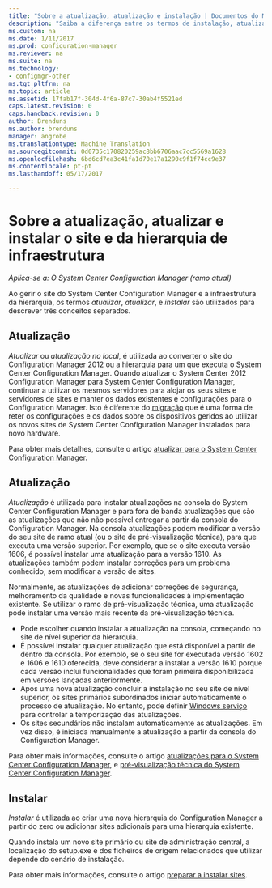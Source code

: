 ```yaml
---
title: "Sobre a atualização, atualização e instalação | Documentos do Microsoft"
description: "Saiba a diferença entre os termos de instalação, atualização e atualização, ao gerir a infraestrutura do Configuration Manager."
ms.custom: na
ms.date: 1/11/2017
ms.prod: configuration-manager
ms.reviewer: na
ms.suite: na
ms.technology:
- configmgr-other
ms.tgt_pltfrm: na
ms.topic: article
ms.assetid: 17fab17f-304d-4f6a-87c7-30ab4f5521ed
caps.latest.revision: 0
caps.handback.revision: 0
author: Brenduns
ms.author: brenduns
manager: angrobe
ms.translationtype: Machine Translation
ms.sourcegitcommit: 0d0735c170820259ac8bb6706aac7cc5569a1628
ms.openlocfilehash: 6bd6cd7ea3c41fa1d70e17a1290c9f1f74cc9e37
ms.contentlocale: pt-pt
ms.lasthandoff: 05/17/2017

---
```


# <a name="about-upgrade-update-and-install-for-site-and-hierarchy-infrastructure"></a>Sobre a atualização, atualizar e instalar o site e da hierarquia de infraestrutura

*Aplica-se a: O System Center Configuration Manager (ramo atual)*


Ao gerir o site do System Center Configuration Manager e a infraestrutura da hierarquia, os termos *atualizar*, *atualizar*, e *instalar* são utilizados para descrever três conceitos separados.

## <a name="upgrade"></a>Atualização
*Atualizar* ou *atualização no local*, é utilizada ao converter o site do Configuration Manager 2012 ou a hierarquia para um que executa o System Center Configuration Manager.
Quando atualizar o System Center 2012 Configuration Manager para System Center Configuration Manager, continuar a utilizar os mesmos servidores para alojar os seus sites e servidores de sites e manter os dados existentes e configurações para o Configuration Manager.  Isto é diferente do [migração](/sccm/core/migration/migrate-data-between-hierarchies) que é uma forma de reter os configurações e os dados sobre os dispositivos geridos ao utilizar os novos sites de System Center Configuration Manager instalados para novo hardware.

Para obter mais detalhes, consulte o artigo [atualizar para o System Center Configuration Manager](/sccm/core/servers/deploy/install/upgrade-to-configuration-manager).



## <a name="update"></a>Atualização
*Atualização* é utilizada para instalar atualizações na consola do System Center Configuration Manager e para fora de banda atualizações que são as atualizações que não não possível entregar a partir da consola do Configuration Manager. Na consola atualizações podem modificar a versão do seu site de ramo atual (ou o site de pré-visualização técnica), para que executa uma versão superior. Por exemplo, que se o site executa versão 1606, é possível instalar uma atualização para a versão 1610. As atualizações também podem instalar correções para um problema conhecido, sem modificar a versão de sites.      

Normalmente, as atualizações de adicionar correções de segurança, melhoramento da qualidade e novas funcionalidades à implementação existente. Se utilizar o ramo de pré-visualização técnica, uma atualização pode instalar uma versão mais recente da pré-visualização técnica.
-    Pode escolher quando instalar a atualização na consola, começando no site de nível superior da hierarquia.
- É possível instalar qualquer atualização que está disponível a partir de dentro da consola. Por exemplo, se o seu site for executada versão 1602 e 1606 e 1610 oferecida, deve considerar a instalar a versão 1610 porque cada versão inclui funcionalidades que foram primeira disponibilizada em versões lançadas anteriormente.
- Após uma nova atualização concluir a instalação no seu site de nível superior, os sites primários subordinados iniciar automaticamente o processo de atualização. No entanto, pode definir [Windows serviço](/sccm/core/servers/manage/install-in-console-updates#a-namebkmkservicewindowa-service-windows-for-site-servers) para controlar a temporização das atualizações.
- Os sites secundários não instalam automaticamente as atualizações. Em vez disso, é iniciada manualmente a atualização a partir da consola do Configuration Manager.

Para obter mais informações, consulte o artigo [atualizações para o System Center Configuration Manager](/sccm/core/servers/manage/updates), e [pré-visualização técnica do System Center Configuration Manager](/sccm/core/get-started/technical-preview).



## <a name="install"></a>Instalar
*Instalar* é utilizada ao criar uma nova hierarquia do Configuration Manager a partir do zero ou adicionar sites adicionais para uma hierarquia existente.  

Quando instala um novo site primário ou site de administração central, a localização do setup.exe e dos ficheiros de origem relacionados que utilizar depende do cenário de instalação.

Para obter mais informações, consulte o artigo [preparar a instalar sites](/sccm/core/servers/deploy/install/prepare-to-install-sites).

